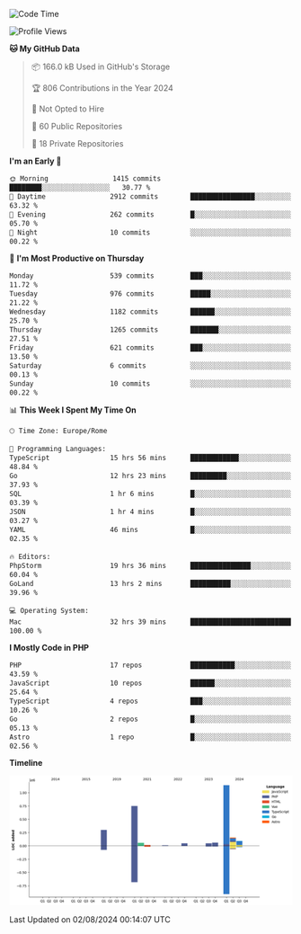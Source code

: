 <!--START_SECTION:waka-->
![Code Time](http://img.shields.io/badge/Code%20Time-5%2C241%20hrs%205%20mins-blue)

![Profile Views](http://img.shields.io/badge/Profile%20Views-0-blue)

**🐱 My GitHub Data** 

> 📦 166.0 kB Used in GitHub's Storage 
 > 
> 🏆 806 Contributions in the Year 2024
 > 
> 🚫 Not Opted to Hire
 > 
> 📜 60 Public Repositories 
 > 
> 🔑 18 Private Repositories 
 > 
**I'm an Early 🐤** 

```text
🌞 Morning                1415 commits        ████████░░░░░░░░░░░░░░░░░   30.77 % 
🌆 Daytime                2912 commits        ████████████████░░░░░░░░░   63.32 % 
🌃 Evening                262 commits         █░░░░░░░░░░░░░░░░░░░░░░░░   05.70 % 
🌙 Night                  10 commits          ░░░░░░░░░░░░░░░░░░░░░░░░░   00.22 % 
```
📅 **I'm Most Productive on Thursday** 

```text
Monday                   539 commits         ███░░░░░░░░░░░░░░░░░░░░░░   11.72 % 
Tuesday                  976 commits         █████░░░░░░░░░░░░░░░░░░░░   21.22 % 
Wednesday                1182 commits        ██████░░░░░░░░░░░░░░░░░░░   25.70 % 
Thursday                 1265 commits        ███████░░░░░░░░░░░░░░░░░░   27.51 % 
Friday                   621 commits         ███░░░░░░░░░░░░░░░░░░░░░░   13.50 % 
Saturday                 6 commits           ░░░░░░░░░░░░░░░░░░░░░░░░░   00.13 % 
Sunday                   10 commits          ░░░░░░░░░░░░░░░░░░░░░░░░░   00.22 % 
```


📊 **This Week I Spent My Time On** 

```text
🕑︎ Time Zone: Europe/Rome

💬 Programming Languages: 
TypeScript               15 hrs 56 mins      ████████████░░░░░░░░░░░░░   48.84 % 
Go                       12 hrs 23 mins      █████████░░░░░░░░░░░░░░░░   37.93 % 
SQL                      1 hr 6 mins         █░░░░░░░░░░░░░░░░░░░░░░░░   03.39 % 
JSON                     1 hr 4 mins         █░░░░░░░░░░░░░░░░░░░░░░░░   03.27 % 
YAML                     46 mins             █░░░░░░░░░░░░░░░░░░░░░░░░   02.35 % 

🔥 Editors: 
PhpStorm                 19 hrs 36 mins      ███████████████░░░░░░░░░░   60.04 % 
GoLand                   13 hrs 2 mins       ██████████░░░░░░░░░░░░░░░   39.96 % 

💻 Operating System: 
Mac                      32 hrs 39 mins      █████████████████████████   100.00 % 
```

**I Mostly Code in PHP** 

```text
PHP                      17 repos            ███████████░░░░░░░░░░░░░░   43.59 % 
JavaScript               10 repos            ██████░░░░░░░░░░░░░░░░░░░   25.64 % 
TypeScript               4 repos             ███░░░░░░░░░░░░░░░░░░░░░░   10.26 % 
Go                       2 repos             █░░░░░░░░░░░░░░░░░░░░░░░░   05.13 % 
Astro                    1 repo              █░░░░░░░░░░░░░░░░░░░░░░░░   02.56 % 
```



**Timeline**

![Lines of Code chart](https://raw.githubusercontent.com/frnwtr/frnwtr/main/assets/bar_graph.png)


 Last Updated on 02/08/2024 00:14:07 UTC
<!--END_SECTION:waka-->
